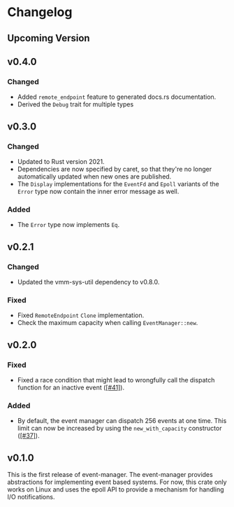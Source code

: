 # Changelog

## Upcoming Version

## v0.4.0

### Changed

- Added `remote_endpoint` feature to generated docs.rs documentation.
- Derived the `Debug` trait for multiple types

## v0.3.0

### Changed

- Updated to Rust version 2021.
- Dependencies are now specified by caret, so that they're no longer
  automatically updated when new ones are published.
- The `Display` implementations for the `EventFd` and `Epoll` variants of the
  `Error` type now contain the inner error message as well.

### Added

- The `Error` type now implements `Eq`.

## v0.2.1

### Changed

- Updated the vmm-sys-util dependency to v0.8.0.

### Fixed

- Fixed `RemoteEndpoint` `Clone` implementation.
- Check the maximum capacity when calling `EventManager::new`.

## v0.2.0

### Fixed

- Fixed a race condition that might lead to wrongfully call the dispatch
  function for an inactive event
  ([[#41]](https://github.com/rust-vmm/event-manager/issues/41)).

### Added

- By default, the event manager can dispatch 256 events at one time. This limit
  can now be increased by using the `new_with_capacity` constructor
  ([[#37]](https://github.com/rust-vmm/event-manager/issues/37)).

## v0.1.0

This is the first release of event-manager.
The event-manager provides abstractions for implementing event based systems.
For now, this crate only works on Linux and uses the epoll API to provide a
mechanism for handling I/O notifications.
